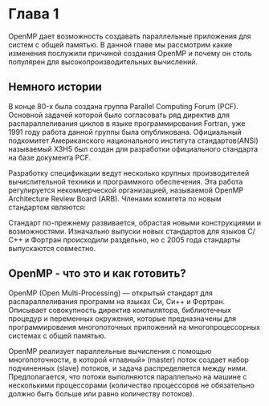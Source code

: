 # Глава 1

OpenMP дает возможность создавать параллельные приложения для систем с общей памятью. В данной главе мы рассмотрим какие изменения послужили причиной создания OpenMP и почему он столь популярен для высокопроизводительных вычислений. 

## Немного истории
 

В конце 80-x была создана группа Parallel Computing Forum (PCF). Основной задачей которой было согласовать ряд директив для распараллеливания циклов в языке программирования Fortran, уже 1991 году работа данной группы была опубликована. Официальный подкомитет Американского национального института стандартов(ANSI) называемый X3H5 был создан для разработки официального стандарта на базе документа PCF. 


Разработку спецификации ведут несколько крупных производителей вычислительной техники и программного обеспечения. Эта работа регулируется некоммерческой организацией, называемой OpenMP Architecture Review Board (ARB). 
Членами комитета по новым стандартом являются:

Стандарт по-прежнему развивается, обрастая новыми конструкциями и возможностями. Изначально выпуски новых стандартов для языков С/С++ и Фортран происходили раздельно, но с 2005 года стандарты выпускаются совместно.
## OpenMP - что это и как готовить?


OpenMP (Open Multi-Processing) — открытый стандарт для распараллеливания программ на языках Си, Си++ и Фортран. Описывает совокупность директив компилятора, библиотечных процедур и переменных окружения, которые предназначены для программирования многопоточных приложений на многопроцессорных системах с общей памятью.

OpenMP реализует параллельные вычисления с помощью многопоточности, в которой «главный» (master) поток создает набор подчиненных (slave) потоков, и задача распределяется между ними. Предполагается, что потоки выполняются параллельно на машине с несколькими процессорами (количество процессоров не обязательно должно быть больше или равно количеству потоков).

